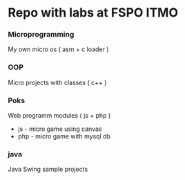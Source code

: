 # Repo with labs at FSPO ITMO

### Microprogramming

My own micro os ( asm + c loader )

### OOP

Micro projects with classes ( c++ )

### Poks

Web programm modules ( js + php )

- js - micro game using canvas
- php - micro game with mysql db

### java

Java Swing sample projects

